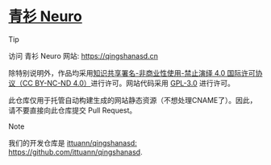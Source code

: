 # [青衫 Neuro](https://qingshanasd.cn)

> [!TIP]
> 访问 青衫 Neuro 网站: <https://qingshanasd.cn>

除特别说明外，作品均采用[知识共享署名-非商业性使用-禁止演绎 4.0 国际许可协议（CC BY-NC-ND 4.0）](https://github.com/ittuann/qingshanasd/blob/main/LICENSE-CC-BY-NC-ND)进行许可。网站代码采用 [GPL-3.0](https://github.com/ittuann/qingshanasd/blob/main/LICENSE) 进行许可。

此仓库仅用于托管自动构建生成的网站静态资源（不想处理CNAME了）。因此，请不要直接向此仓库提交 Pull Request。

> [!NOTE]
> 我们的开发仓库是 [ittuann/qingshanasd:](https://github.com/ittuann/qingshanasd) <https://github.com/ittuann/qingshanasd>.
